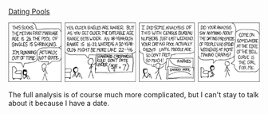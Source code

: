 [Dating Pools](https://xkcd.com/314)

![Dating Pools](./random_comic.png)

The full analysis is of course much more complicated, but I can't stay to talk about it because I have a date.

